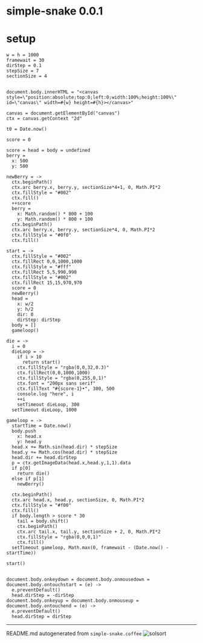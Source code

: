 # simple-snake 0.0.1


# setup

    w = h = 1000
    framewait = 30
    dirStep = 0.1
    stepSize = 7
    sectionSize = 4
    
    
    document.body.innerHTML = "<canvas style=\"position:absolute;top:0;left:0;width:100%;height:100%\" id=\"canvas\" width=#{w} height=#{h}></canvas>"
    
    canvas = document.getElementById("canvas")
    ctx = canvas.getContext "2d"
    
    t0 = Date.now()
    
    score = 0
    
    score = head = body = undefined
    berry =
      x: 500
      y: 500
    
    newBerry = ->
      ctx.beginPath()
      ctx.arc berry.x, berry.y, sectionSize*4+1, 0, Math.PI*2
      ctx.fillStyle = "#002"
      ctx.fill()
      ++score
      berry =
        x: Math.random() * 800 + 100
        y: Math.random() * 800 + 100
      ctx.beginPath()
      ctx.arc berry.x, berry.y, sectionSize*4, 0, Math.PI*2
      ctx.fillStyle = "#0f0"
      ctx.fill()
    
    start = ->
      ctx.fillStyle = "#002"
      ctx.fillRect 0,0,1000,1000
      ctx.fillStyle = "#fff"
      ctx.fillRect 5,5,990,990
      ctx.fillStyle = "#002"
      ctx.fillRect 15,15,970,970
      score = 0
      newBerry()
      head =
        x: w/2
        y: h/2
        dir: 0
        dirStep: dirStep
      body = []
      gameloop()
    
    die = ->
      i = 0
      dieLoop = ->
        if i > 10
          return start()
        ctx.fillStyle = "rgba(0,0,32,0.3)"
        ctx.fillRect(0,0,1000,1000)
        ctx.fillStyle = "rgba(0,255,0,1)"
        ctx.font = "200px sans serif"
        ctx.fillText "#{score-1}•", 300, 500
        console.log "here", i
        ++i
        setTimeout dieLoop, 300
      setTimeout dieLoop, 1000
    
    gameloop = ->
      startTime = Date.now()
      body.push
        x: head.x
        y: head.y
      head.x += Math.sin(head.dir) * stepSize
      head.y += Math.cos(head.dir) * stepSize
      head.dir += head.dirStep
      p = ctx.getImageData(head.x,head.y,1,1).data
      if p[0]
        return die()
      else if p[1]
        newBerry()
    
      ctx.beginPath()
      ctx.arc head.x, head.y, sectionSize, 0, Math.PI*2
      ctx.fillStyle = "#f00"
      ctx.fill()
      if body.length > score * 30
        tail = body.shift()
        ctx.beginPath()
        ctx.arc tail.x, tail.y, sectionSize + 2, 0, Math.PI*2
        ctx.fillStyle = "rgba(0,0,0,1)"
        ctx.fill()
      setTimeout gameloop, Math.max(0, framewait - (Date.now() - startTime))
    
    start()
    
    
    document.body.onkeydown = document.body.onmousedown = document.body.ontouchstart = (e) ->
      e.preventDefault()
      head.dirStep = -dirStep
    document.body.onkeyup = document.body.onmouseup = document.body.ontouchend = (e) ->
      e.preventDefault()
      head.dirStep = dirStep
    

----

README.md autogenerated from `simple-snake.coffee` ![solsort](https://ssl.solsort.com/_reputil_rasmuserik_simple-snake.png)

